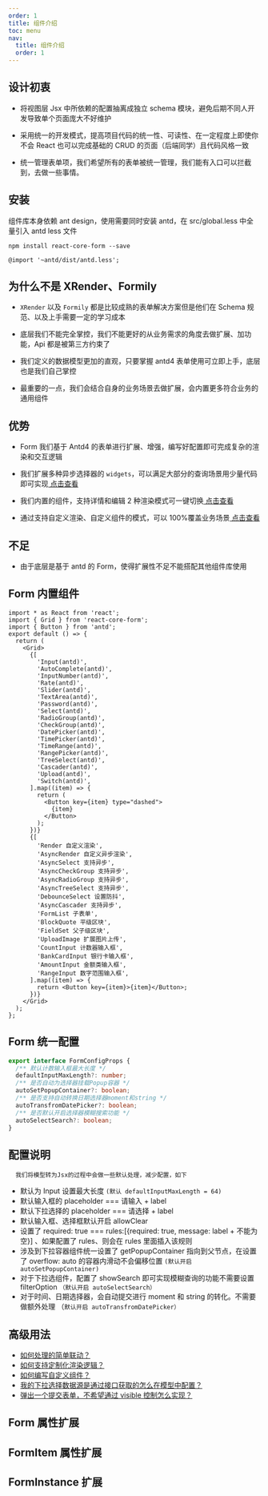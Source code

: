 ```yaml
---
order: 1
title: 组件介绍
toc: menu
nav:
  title: 组件介绍
  order: 1
---
```


## 设计初衷

<Alert>

- 将视图层 Jsx 中所依赖的配置抽离成独立 schema 模块，避免后期不同人开发导致单个页面庞大不好维护

- 采用统一的开发模式，提高项目代码的统一性、可读性、在一定程度上即使你不会 React 也可以完成基础的 CRUD 的页面（后端同学）且代码风格一致

- 统一管理表单项，我们希望所有的表单被统一管理，我们能有入口可以拦截到，去做一些事情。

</Alert>

## 安装

组件库本身依赖 ant design，使用需要同时安装 antd，在 src/global.less 中全量引入 antd less 文件

```shell
npm install react-core-form --save
```

```less
@import '~antd/dist/antd.less';
```

## 为什么不是 XRender、Formily

<Alert>

- `XRender` 以及 `Formily` 都是比较成熟的表单解决方案但是他们在 Schema 规范、以及上手需要一定的学习成本

- 底层我们不能完全掌控，我们不能更好的从业务需求的角度去做扩展、加功能，Api 都是被第三方约束了

- 我们定义的数据模型更加的直观，只要掌握 antd4 表单使用可立即上手，底层也是我们自己掌控

- 最重要的一点，我们会结合自身的业务场景去做扩展，会内置更多符合业务的通用组件

</Alert>

## 优势

<Alert type="success">

- Form 我们基于 Antd4 的表单进行扩展、增强，编写好配置即可完成复杂的渲染和交互逻辑

- 我们扩展多种异步选择器的 `widgets`，可以满足大部分的查询场景用少量代码即可实现[ 点击查看](/components/advance#使用异步的-options)

- 我们内置的组件，支持详情和编辑 2 种渲染模式可一键切换[ 点击查看](/components/base#disabledreadonly)

- 通过支持自定义渲染、自定义组件的模式，可以 100%覆盖业务场景[ 点击查看](/components/advance#自定义渲染)

</Alert>

## 不足

<Alert type="error">

- 由于底层是基于 antd 的 Form，使得扩展性不足不能搭配其他组件库使用

</Alert>

## Form 内置组件

```tsx
import * as React from 'react';
import { Grid } from 'react-core-form';
import { Button } from 'antd';
export default () => {
  return (
    <Grid>
      {[
        'Input(antd)',
        'AutoComplete(antd)',
        'InputNumber(antd)',
        'Rate(antd)',
        'Slider(antd)',
        'TextArea(antd)',
        'Password(antd)',
        'Select(antd)',
        'RadioGroup(antd)',
        'CheckGroup(antd)',
        'DatePicker(antd)',
        'TimePicker(antd)',
        'TimeRange(antd)',
        'RangePicker(antd)',
        'TreeSelect(antd)',
        'Cascader(antd)',
        'Upload(antd)',
        'Switch(antd)',
      ].map((item) => {
        return (
          <Button key={item} type="dashed">
            {item}
          </Button>
        );
      })}
      {[
        'Render 自定义渲染',
        'AsyncRender 自定义异步渲染',
        'AsyncSelect 支持异步',
        'AsyncCheckGroup 支持异步',
        'AsyncRadioGroup 支持异步',
        'AsyncTreeSelect 支持异步',
        'DebounceSelect 设置防抖',
        'AsyncCascader 支持异步',
        'FormList 子表单',
        'BlockQuote 平级区块',
        'FieldSet 父子级区块',
        'UploadImage 扩展图片上传',
        'CountInput 计数器输入框',
        'BankCardInput 银行卡输入框',
        'AmountInput 金额类输入框',
        'RangeInput 数字范围输入框',
      ].map((item) => {
        return <Button key={item}>{item}</Button>;
      })}
    </Grid>
  );
};
```

## Form 统一配置

```ts
export interface FormConfigProps {
  /** 默认计数输入框最大长度 */
  defaultInputMaxLength?: number;
  /** 是否自动为选择器挂载Popup容器 */
  autoSetPopupContainer?: boolean;
  /** 是否支持自动转换日期选择器moment和string */
  autoTransfromDatePicker?: boolean;
  /** 是否默认开启选择器模糊搜索功能 */
  autoSelectSearch?: boolean;
}
```

## 配置说明

```
  我们将模型转为Jsx的过程中会做一些默认处理，减少配置，如下
```

- 默认为 Input 设置最大长度 `(默认 defaultInputMaxLength = 64)`
- 默认输入框的 placeholder === 请输入 + label
- 默认下拉选择的 placeholder === 请选择 + label
- 默认输入框、选择框默认开启 allowClear
- 设置了 required: true === rules:[{required: true, message: label + 不能为空}] 、如果配置了 rules、则会在 rules 里面插入该规则
- 涉及到下拉容器组件统一设置了 getPopupContainer 指向到父节点，在设置了 overflow: auto 的容器内滑动不会偏移位置 `(默认开启 autoSetPopupContainer)`
- 对于下拉选组件，配置了 showSearch 即可实现模糊查询的功能不需要设置 filterOption `（默认开启 autoSelectSearch）`
- 对于时间、日期选择器，会自动提交进行 moment 和 string 的转化。不需要做额外处理 （`默认开启 autoTransfromDatePicker）`

## 高级用法

- [如何处理的简单联动？](/components/form-advance#使用-effect-实现联动交互)
- [如何支持定制化渲染逻辑？](/components/form-advance#使用自定义渲染)
- [如何编写自定义组件？](/components/form-advance#使用自定义组件采用-widgets-实现)
- [我的下拉选择数据源是通过接口获取的怎么在模型中配置？](/components/form-advance#使用异步的-options)
- [弹出一个提交表单，不希望通过 visible 控制怎么实现？](/components/form-submit#createform-创建表单)

## Form 属性扩展

<API src="../../src/form/index.tsx" hideTitle></API>

## FormItem 属性扩展

<API src="../../src/form/type.item.tsx" hideTitle></API>

## FormInstance 扩展

<API src="../../src/form/type.instance.tsx" hideTitle></API>
